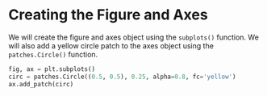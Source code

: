 # Creating the Figure and Axes

We will create the figure and axes object using the `subplots()` function. We will also add a yellow circle patch to the axes object using the `patches.Circle()` function.

```python
fig, ax = plt.subplots()
circ = patches.Circle((0.5, 0.5), 0.25, alpha=0.8, fc='yellow')
ax.add_patch(circ)
```
